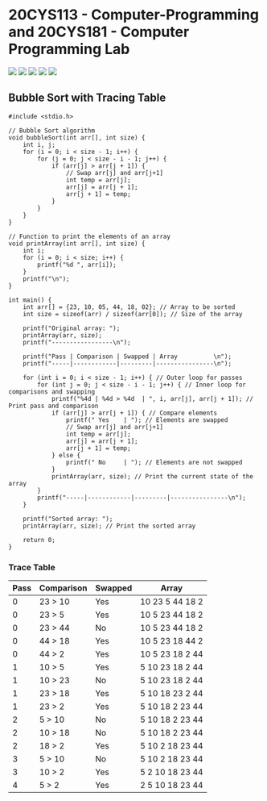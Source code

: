 # 20CYS113 - Computer-Programming and 20CYS181 - Computer Programming Lab 
![](https://img.shields.io/badge/Batch-22CYS-lightgreen) ![](https://img.shields.io/badge/UG-blue) ![](https://img.shields.io/badge/Subject-CP-blue)
![](https://img.shields.io/badge/-HPOJ-brown) ![](https://img.shields.io/badge/Additional_Coverage-Code_Review-purple)  <br/>

## Bubble Sort with Tracing Table

```
#include <stdio.h>

// Bubble Sort algorithm
void bubbleSort(int arr[], int size) {
    int i, j;
    for (i = 0; i < size - 1; i++) {
        for (j = 0; j < size - i - 1; j++) {
            if (arr[j] > arr[j + 1]) {
                // Swap arr[j] and arr[j+1]
                int temp = arr[j];
                arr[j] = arr[j + 1];
                arr[j + 1] = temp;
            }
        }
    }
}

// Function to print the elements of an array
void printArray(int arr[], int size) {
    int i;
    for (i = 0; i < size; i++) {
        printf("%d ", arr[i]);
    }
    printf("\n");
}

int main() {
    int arr[] = {23, 10, 05, 44, 18, 02}; // Array to be sorted
    int size = sizeof(arr) / sizeof(arr[0]); // Size of the array

    printf("Original array: ");
    printArray(arr, size);
    printf("-----------------\n");

    printf("Pass | Comparison | Swapped | Array          \n");
    printf("-----|------------|---------|----------------\n");

    for (int i = 0; i < size - 1; i++) { // Outer loop for passes
        for (int j = 0; j < size - i - 1; j++) { // Inner loop for comparisons and swapping
            printf("%4d | %4d > %4d  | ", i, arr[j], arr[j + 1]); // Print pass and comparison
            if (arr[j] > arr[j + 1]) { // Compare elements
                printf(" Yes    | "); // Elements are swapped
                // Swap arr[j] and arr[j+1]
                int temp = arr[j];
                arr[j] = arr[j + 1];
                arr[j + 1] = temp;
            } else {
                printf(" No     | "); // Elements are not swapped
            }
            printArray(arr, size); // Print the current state of the array
        }
        printf("-----|------------|---------|----------------\n");
    }

    printf("Sorted array: ");
    printArray(arr, size); // Print the sorted array

    return 0;
}
```

### Trace Table

Pass | Comparison | Swapped | Array
-----|------------|---------|----------------
   0 |   23 >   10  |  Yes    | 10 23 5 44 18 2
   0 |   23 >    5  |  Yes    | 10 5 23 44 18 2
   0 |   23 >   44  |  No     | 10 5 23 44 18 2
   0 |   44 >   18  |  Yes    | 10 5 23 18 44 2
   0 |   44 >    2  |  Yes    | 10 5 23 18 2 44
   1 |   10 >    5  |  Yes    | 5 10 23 18 2 44
   1 |   10 >   23  |  No     | 5 10 23 18 2 44
   1 |   23 >   18  |  Yes    | 5 10 18 23 2 44
   1 |   23 >    2  |  Yes    | 5 10 18 2 23 44
   2 |    5 >   10  |  No     | 5 10 18 2 23 44
   2 |   10 >   18  |  No     | 5 10 18 2 23 44
   2 |   18 >    2  |  Yes    | 5 10 2 18 23 44
   3 |    5 >   10  |  No     | 5 10 2 18 23 44
   3 |   10 >    2  |  Yes    | 5 2 10 18 23 44
   4 |    5 >    2  |  Yes    | 2 5 10 18 23 44
